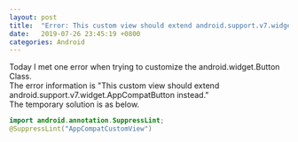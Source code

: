 ```yaml
---
layout: post
title:  "Error: This custom view should extend android.support.v7.widget.AppCompatxxx instead."
date:   2019-07-26 23:45:19 +0800
categories: Android
---
```

Today I met one error when trying to customize the android.widget.Button Class. <br>The error information is "This custom view should extend android.support.v7.widget.AppCompatButton instead."<br>
The temporary solution is as below.

```java
import android.annotation.SuppressLint;
@SuppressLint("AppCompatCustomView")
``` 

